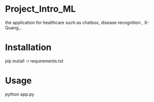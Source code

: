 # Project_Intro_ML
the application for healthcare such as chatbox, disease recognition , X-Quang,..
# Installation
pip install -r requirements.txt
# Usage
python app.py
